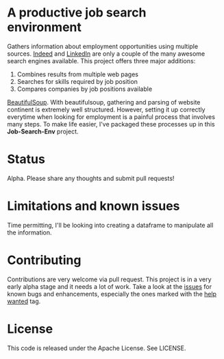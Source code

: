 # A productive job search environment

Gathers information about employment opportunities using multiple sources. [Indeed](https://www.indeed.com/) and [LinkedIn](http://www.linkedin.com/) are only a couple of the many awesome search engines available. This project offers three major additions:

1. Combines results from multiple web pages
2. Searches for skills required by job position
3. Compares companies by job positions available

[BeautifulSoup](http://en.wikipedia.org/wiki/BeautifulSoup). With beautifulsoup, 
gathering and parsing of website continent is extremely well structured. 
However, setting it up correctly everytime when looking for employment is a 
painful process that involves many steps. To make life easier, I've packaged
these processes up in this **Job-Search-Env** project.

# Status

Alpha. Please share any thoughts and submit pull requests!

# Limitations and known issues

Time permitting, I'll be looking into creating a dataframe to manipulate all the information. 

# Contributing

Contributions are very welcome via pull request. This project is in a very early
alpha stage and it needs a lot of work. Take a look at the 
[issues](https://github.com/oscarevolves/jobsearch-webscraper/issues) for known bugs and
enhancements, especially the ones marked with the 
[help wanted](https://github.com/oscarevolves/jobsearch-webscraper/labels/help%20wanted)
tag. 

# License

This code is released under the Apache License. See LICENSE.